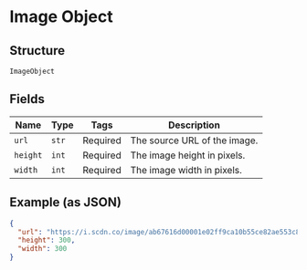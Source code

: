 
# Image Object

## Structure

`ImageObject`

## Fields

| Name | Type | Tags | Description |
|  --- | --- | --- | --- |
| `url` | `str` | Required | The source URL of the image. |
| `height` | `int` | Required | The image height in pixels. |
| `width` | `int` | Required | The image width in pixels. |

## Example (as JSON)

```json
{
  "url": "https://i.scdn.co/image/ab67616d00001e02ff9ca10b55ce82ae553c8228\n",
  "height": 300,
  "width": 300
}
```


